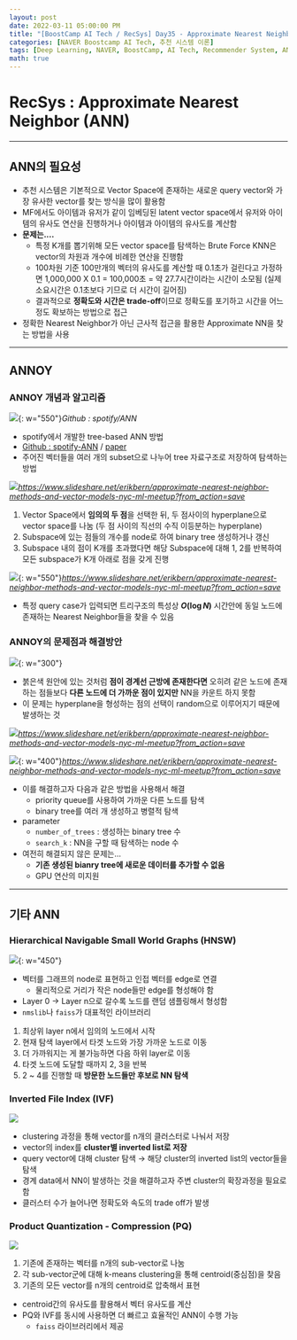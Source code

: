 ```yaml
---
layout: post
date: 2022-03-11 05:00:00 PM
title: "[BoostCamp AI Tech / RecSys] Day35 - Approximate Nearest Neighbor"
categories: [NAVER Boostcamp AI Tech, 추천 시스템 이론]
tags: [Deep Learning, NAVER, BoostCamp, AI Tech, Recommender System, ANN, Nearest Neighbor]
math: true
---
```

# RecSys : Approximate Nearest Neighbor (ANN)

---

## ANN의 필요성

- 추천 시스템은 기본적으로 Vector Space에 존재하는 새로운 query vector와 가장 유사한 vector를 찾는 방식을 많이 활용함
- MF에서도 아이템과 유저가 같이 임베딩된 latent vector space에서 유저와 아이템의 유사도 연산을 진행하거나 아이템과 아이템의 유사도를 계산함
- **문제는....**
  - 특정 K개를 뽑기위해 모든 vector space를 탐색하는 Brute Force KNN은 vector의 차원과 개수에 비례한 연산을 진행함
  - 100차원 기준 100만개의 벡터의 유사도를 계산할 때 0.1초가 걸린다고 가정하면 1,000,000 X 0.1 = 100,000초 = 약 27.7시간이라는 시간이 소모됨 (실제 소요시간은 0.1초보다 기므로 더 시간이 길어짐)
  - 결과적으로 **정확도와 시간은 trade-off**이므로 정확도를 포기하고 시간을 어느정도 확보하는 방법으로 접근
- 정확한 Nearest Neighbor가 아닌 근사적 접근을 활용한 Approximate NN을 찾는 방법을 사용

---

## ANNOY

### ANNOY 개념과 알고리즘

![](https://github.com/spotify/annoy/blob/master/ann.png?raw=true){: w="550"}*Github : spotify/ANN*

- spotify에서 개발한 tree-based ANN 방법 
- [Github : spotify-ANN](https://github.com/spotify/annoy) / [paper](https://arxiv.org/pdf/1610.02455.pdf)
- 주어진 벡터들을 여러 개의 subset으로 나누어 tree 자료구조로 저장하여 탐색하는 방법
  
![](/image/boostcamp/recsys/basic/ann1.png)*https://www.slideshare.net/erikbern/approximate-nearest-neighbor-methods-and-vector-models-nyc-ml-meetup?from_action=save*

1. Vector Space에서 **임의의 두 점**을 선택한 뒤, 두 점사이의 hyperplane으로 vector space를 나눔 (두 점 사이의 직선의 수직 이등분하는 hyperplane)
2. Subspace에 있는 점들의 개수를 node로 하여 binary tree 생성하거나 갱신
3. Subspace 내의 점이 K개를 초과했다면 해당 Subspace에 대해 1, 2를 반복하여 모든 subspace가 K개 아래로 점을 갖게 진행

![](/image/boostcamp/recsys/basic/ann2.png){: w="550"}*https://www.slideshare.net/erikbern/approximate-nearest-neighbor-methods-and-vector-models-nyc-ml-meetup?from_action=save*

- 특정 query case가 입력되면 트리구조의 특성상 **$O(\log N)$** 시간안에 동일 노드에 존재하는 Nearest Neighbor들을 찾을 수 있음

### ANNOY의 문제점과 해결방안

![](/image/boostcamp/recsys/basic/ann4.png){: w="300"}

- 붉은색 원안에 있는 것처럼 **점이 경계선 근방에 존재한다면** 오히려 같은 노드에 존재하는 점들보다 **다른 노드에 더 가까운 점이 있지만** NN을 카운트 하지 못함
- 이 문제는 hyperplane을 형성하는 점의 선택이 random으로 이루어지기 때문에 발생하는 것

![](/image/boostcamp/recsys/basic/ann3.png)*https://www.slideshare.net/erikbern/approximate-nearest-neighbor-methods-and-vector-models-nyc-ml-meetup?from_action=save*

![](/image/boostcamp/recsys/basic/ann5.png){: w="400"}*https://www.slideshare.net/erikbern/approximate-nearest-neighbor-methods-and-vector-models-nyc-ml-meetup?from_action=save*


- 이를 해결하고자 다음과 같은 방법을 사용해서 해결
  - priority queue를 사용하여 가까운 다른 노드를 탐색
  - binary tree를 여러 개 생성하고 병렬적 탐색
- parameter
  - `number_of_trees` : 생성하는 binary tree 수
  - `search_k` : NN을 구할 때 탐색하는 node 수
- 여전히 해결되지 않은 문제는...
  - **기존 생성된 bianry tree에 새로운 데이터를 추가할 수 없음**
  - GPU 연산의 미지원

---

## 기타 ANN

### Hierarchical Navigable Small World Graphs (HNSW)

![](/image/boostcamp/recsys/basic/hnsw.png){: w="450"}

- 벡터를 그래프의 node로 표현하고 인접 벡터를 edge로 연결
  - 물리적으로 거리가 작은 node들만 edge를 형성해야 함
- Layer 0 $\rightarrow$ Layer n으로 갈수록 노드를 랜덤 샘플링해서 형성함
- `nmslib`나 `faiss`가 대표적인 라이브러리

1. 최상위 layer n에서 임의의 노드에서 시작
2. 현재 탐색 layer에서 타겟 노드와 가장 가까운 노드로 이동
3. 더 가까워지는 게 불가능하면 다음 하위 layer로 이동
4. 타겟 노드에 도달할 때까지 2, 3을 반복
5. 2 ~ 4를 진행할 때 **방문한 노드들만 후보로 NN 탐색**

### Inverted File Index (IVF)

![](/image/boostcamp/recsys/basic/ivf.png)

- clustering 과정을 통해 vector를 n개의 클러스터로 나눠서 저장
- vector의 index를 **cluster별 inverted list로 저장**
- query vector에 대해 cluster 탐색 $\rightarrow$ 해당 cluster의 inverted list의 vector들을 탐색
- 경계 data에서 NN이 발생하는 것을 해결하고자 주변 cluster의 확장과정을 필요로 함
- 클러스터 수가 늘어나면 정확도와 속도의 trade off가 발생

### Product Quantization - Compression (PQ)

![](/image/boostcamp/recsys/basic/pq.png)

1. 기존에 존재하는 벡터를 n개의 sub-vector로 나눔
2. 각 sub-vector군에 대해 k-means clustering을 통해 centroid(중심점)을 찾음
3. 기존의 모든 vector를 n개의 centroid로 압축해서 표현

- centroid간의 유사도를 활용해서 벡터 유사도를 계산
- PQ와 IVF를 동시에 사용하면 더 빠르고 효율적인 ANN이 수행 가능
  - `faiss` 라이브러리에서 제공